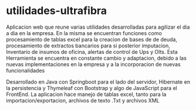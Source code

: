 # utilidades-ultrafibra

Aplicacion web que reune varias utilidades desarrolladas para agilizar el dia a dia en la empresa. En la misma se encuentran funciones como procesamiento de tablas excel para la creacion de bases de de deuda, procesamiento de extractos bancarios para si posterior imputacion, Inventario de insumos de oficina, alertas de control de Ups y Olts. Esta Herramienta se encuentra en constante cambio y adaptacion, debido a las nuevas implementaciones en la empresa y a la incorporacion de nuevas funcionalidades

Desarrollado en Java con Springboot para el lado del servidor, Hibernate en la persistencia y Thymeleaf con Bootstrap y algo de JavaScript para el FrontEnd. La aplicacion hace manejo de tablas excel, tanto para la importacion/exportacion, archivos de texto .Txt y archivos XML
